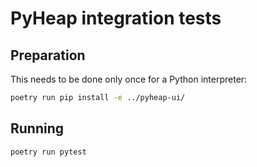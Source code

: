 # PyHeap integration tests

## Preparation

This needs to be done only once for a Python interpreter:
```bash
poetry run pip install -e ../pyheap-ui/
```

## Running

```bash
poetry run pytest
```
